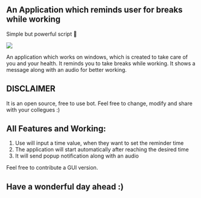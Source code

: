 ## An Application which reminds user for breaks while working

Simple but powerful script 🤖

<img src="https://media.discordapp.net/attachments/922486890173722655/997786572214771714/notifyy.png">

An application which works on windows, which is created to take care of you and your health. It reminds you to take breaks while working. It shows a message along with an audio for better working.

## DISCLAIMER
It is an open source, free to use bot. Feel free to change, modify and share with your collegues :)

## All Features and Working:
1. Use will input a time value, when they want to set the reminder time
2. The application will start automatically after reaching the desired time
3. It will send popup notification along with an audio

Feel free to contribute a GUI version.

## Have a wonderful day ahead :)

